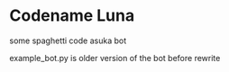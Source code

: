 # Codename Luna
some spaghetti code asuka bot

example_bot.py is older version of the bot before rewrite
